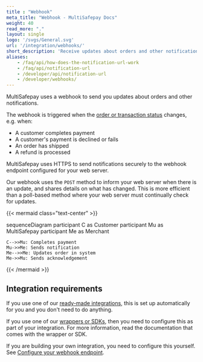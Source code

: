 ```yaml
---
title : "Webhook"
meta_title: "Webhook - MultiSafepay Docs"
weight: 40
read_more: "."
layout: single
logo: '/svgs/General.svg'
url: '/integration/webhooks/'
short_description: 'Receive updates about orders and other notifications.'
aliases:
    - /faq/api/how-does-the-notification-url-work
    - /faq/api/notification-url
    - /developer/api/notification-url
    - /developer/webhooks/
---
```


MultiSafepay uses a webhook to send you updates about orders and other notifications.

The webhook is triggered when the [order or transaction status](/about-payments/multisafepay-statuses/) changes, e.g. when:

- A customer completes payment
- A customer's payment is declined or fails
- An order has shipped
- A refund is processed

MultiSafepay uses HTTPS to send notifications securely to the webhook endpoint configured for your web server.

Our webhook uses the `POST` method to inform your web server when there is an update, and shares details on what has changed. This is more efficient than a poll-based method where your web server must continually check for updates.

{{< mermaid class="text-center" >}}

sequenceDiagram
    participant C as Customer
    participant Mu as MultiSafepay
    participant Me as Merchant

    C-->>Mu: Completes payment
    Mu->>Me: Sends notification
    Me-->>Me: Updates order in system
    Me->>Mu: Sends acknowledgement

{{< /mermaid >}}
&nbsp;  

## Integration requirements

If you use one of our [ready-made integrations](/integrations/ready-made/), this is set up automatically for you and you don't need to do anything.

If you use one of our [wrappers or SDKs](/developer/wrappers/), then you need to configure this as part of your integration. For more information, read the documentation that comes with the wrapper or SDK.

If you are building your own integration, you need to configure this yourself. See [Configure your webhook endpoint](/integrations/self-made/configure-your-webhook/).